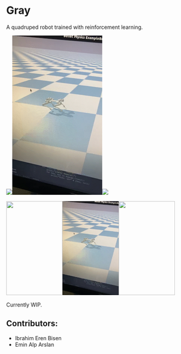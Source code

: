 # Gray
A quadruped robot trained with reinforcement learning.

![](Overview/Gifs/1.gif)![](Overview/Gifs/2.gif)![](Overview/Gifs/3.gif)

<img src="Overview/Gifs/1.gif" width="150" height="250"/><img src="Overview/Gifs/2.gif" width="150" height="250"/><img src="Overview/Gifs/3.gif" width="150" height="250"/>

Currently WIP.

## Contributors:
 - Ibrahim Eren Bisen
 - Emin Alp Arslan
